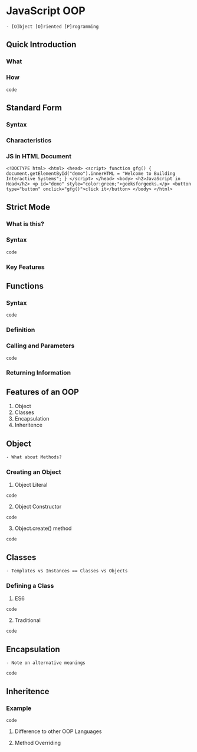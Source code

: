 # JavaScript OOP 

	- [O]bject [O]riented [P]rogramming


## Quick Introduction


### What


### How

`code`


## Standard Form


### Syntax


### Characteristics


### JS in HTML Document

`
	<!DOCTYPE html>
	<html>
	<head>
	    <script>
	        function gfg() {
	        document.getElementById("demo").innerHTML = "Welcome to Building Interactive Systems";
	        }
	    </script>
	</head>
	<body>
	    <h2>JavaScript in Head</h2>
	    <p id="demo" style="color:green;">geeksforgeeks.</p>
	    <button type="button" onclick="gfg()">click it</button>
	</body>
	</html>
`


## Strict Mode


### What is this?


### Syntax

`code`

### Key Features




## Functions


### Syntax

`code`


### Definition


### Calling and Parameters

`code`


### Returning Information



## Features of an OOP

1. Object
2. Classes
3. Encapsulation
4. Inheritence


## Object

	- What about Methods?


### Creating an Object

1. Object Literal

`code`

2. Object Constructor

`code`

3. Object.create() method

`code`


## Classes

	- Templates vs Instances == Classes vs Objects

### Defining a Class

1. ES6

`code`

2. Traditional

`code`


## Encapsulation

	- Note on alternative meanings

`code`


## Inheritence

### Example

`code`

1. Difference to other OOP Languages

2. Method Overriding